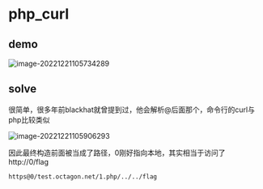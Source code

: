 # php_curl

## demo

![image-20221221105734289](/Users/y4tacker/Desktop/1.Project/Secs/杂七杂八的Trick/SSRF/php_curl/index/image-20221221105734289.png)

## solve

很简单，很多年前blackhat就曾提到过，他会解析@后面那个，命令行的curl与php比较类似

![image-20221221105906293](/Users/y4tacker/Desktop/1.Project/Secs/杂七杂八的Trick/SSRF/php_curl/index/image-20221221105906293.png)

因此最终构造前面被当成了路径，0刚好指向本地，其实相当于访问了http://0/flag

```
https@0/test.octagon.net/1.php/../../flag
```

